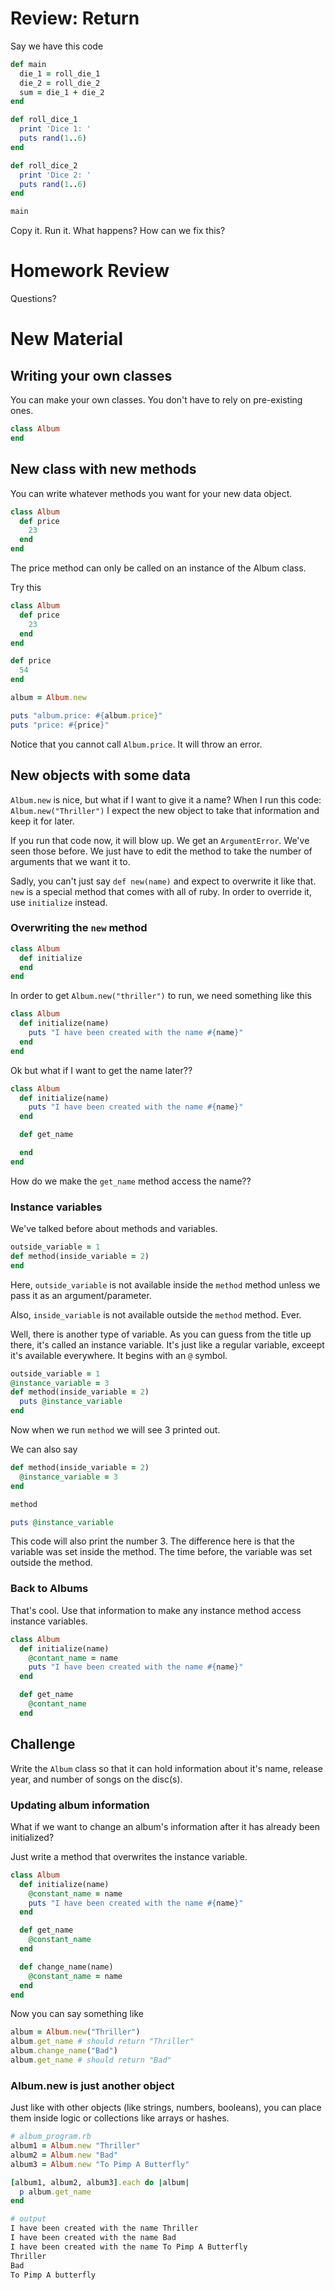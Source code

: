 # Review: Return

Say we have this code

```ruby
def main
  die_1 = roll_die_1
  die_2 = roll_die_2
  sum = die_1 + die_2
end

def roll_dice_1
  print 'Dice 1: '
  puts rand(1..6)
end

def roll_dice_2
  print 'Dice 2: '
  puts rand(1..6)
end

main
```

Copy it. Run it. What happens? How can we fix this?

# Homework Review

Questions?

# New Material

## Writing your own classes

You can make your own classes. You don't have to rely on pre-existing ones.

```ruby
class Album
end
```

## New class with new methods

You can write whatever methods you want for your new data object.

```ruby
class Album
  def price
    23
  end
end
```

The price method can only be called on an instance of the Album class.

Try this

```ruby
class Album
  def price
    23
  end
end

def price
  54
end

album = Album.new

puts "album.price: #{album.price}"
puts "price: #{price}"
```

Notice that you cannot call `Album.price`. It will throw an error.

## New objects with some data

`Album.new` is nice, but what if I want to give it a name? When I run this code: `Album.new("Thriller")` I expect the new object to take that information and keep it for later.

If you run that code now, it will blow up. We get an `ArgumentError`. We've seen those before. We just have to edit the method to take the number of arguments that we want it to.

Sadly, you can't just say `def new(name)` and expect to overwrite it like that. `new` is a special method that comes with all of ruby. In order to override it, use `initialize` instead.

### Overwriting the `new` method

```ruby
class Album
  def initialize
  end
end
```

In order to get `Album.new("thriller")` to run, we need something like this

```ruby
class Album
  def initialize(name)
    puts "I have been created with the name #{name}"
  end
end
```

Ok but what if I want to get the name later??

```ruby
class Album
  def initialize(name)
    puts "I have been created with the name #{name}"
  end

  def get_name

  end
end
```

How do we make the `get_name` method access the name??

### Instance variables

We've talked before about methods and variables.

```ruby
outside_variable = 1
def method(inside_variable = 2)
end
```

Here, `outside_variable` is not available inside the `method` method unless we pass it as an argument/parameter.

Also, `inside_variable` is not available outside the `method` method. Ever.

Well, there is another type of variable. As you can guess from the title up there, it's called an instance variable. It's just like a regular variable, exceept it's available everywhere. It begins with an `@` symbol.

```ruby
outside_variable = 1
@instance_variable = 3
def method(inside_variable = 2)
  puts @instance_variable
end
```

Now when we run `method` we will see 3 printed out.

We can also say

```ruby
def method(inside_variable = 2)
  @instance_variable = 3
end

method

puts @instance_variable
```

This code will also print the number 3. The difference here is that the variable was set inside the method. The time before, the variable was set outside the method.

### Back to Albums

That's cool. Use that information to make any instance method access instance variables.

```ruby
class Album
  def initialize(name)
    @contant_name = name
    puts "I have been created with the name #{name}"
  end

  def get_name
    @contant_name
  end
```

## Challenge

Write the `Album` class so that it can hold information about it's name, release year, and number of songs on the disc(s).

### Updating album information

What if we want to change an album's information after it has already been initialized?

Just write a method that overwrites the instance variable.

```ruby
class Album
  def initialize(name)
    @constant_name = name
    puts "I have been created with the name #{name}"
  end

  def get_name
    @constant_name
  end

  def change_name(name)
    @constant_name = name
  end
end
```

Now you can say something like

```ruby
album = Album.new("Thriller")
album.get_name # should return "Thriller"
album.change_name("Bad")
album.get_name # should return "Bad"
```

### Album.new is just another object

Just like with other objects (like strings, numbers, booleans), you can place them inside logic or collections like arrays or hashes.

```ruby
# album_program.rb
album1 = Album.new "Thriller"
album2 = Album.new "Bad"
album3 = Album.new "To Pimp A Butterfly"

[album1, album2, album3].each do |album|
  p album.get_name
end
```

```bash
# output
I have been created with the name Thriller
I have been created with the name Bad
I have been created with the name To Pimp A Butterfly
Thriller
Bad
To Pimp A butterfly
```
